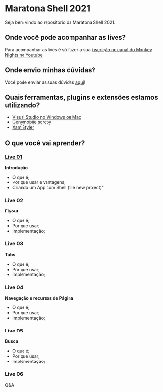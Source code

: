 # Maratona Shell 2021

Seja bem vindo ao repositório da Maratona Shell 2021.

## Onde você pode acompanhar as lives?

Para acompanhar as lives é só fazer a sua [inscrição no canal do Monkey Nights no Youtube](https://www.youtube.com/c/MonkeyNights/videos?view=2&sort=dd&live_view=502&shelf_id=0)

## Onde envio minhas dúvidas?

Você pode enviar as suas dúvidas [aqui](https://github.com/MonkeyNights/maratona-shell/issues)!

## Quais ferramentas, plugins e extensões estamos utilizando?
- [Visual Studio no Windows ou Mac](https://visualstudio.microsoft.com/pt-br/downloads/)
- [Genymobile scrcpy](https://github.com/Genymobile/scrcpy)
- [XamlStyler](https://github.com/Xavalon/XamlStyler)

## O que você vai aprender?

### [Live 01](https://www.youtube.com/watch?v=F8bGEmU6J8g)
**Introdução**
- O que é;
- Por que usar e vantagens;
- Criando um App com Shell (file new project)"

### Live 02
**Flyout** 
- O que é;
- Por que usar; 
- Implementação;

### Live 03
**Tabs** 
- O que é;
- Por que usar; 
- Implementação;

### Live 04
**Navegação e recursos de Página**
- O que é;
- Por que usar; 
- Implementação;

### Live 05
**Busca**
- O que é;
- Por que usar; 
- Implementação;

### Live 06
Q&A
